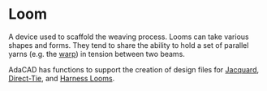 # Loom 
A device used to scaffold the weaving process. Looms can take various shapes and forms. They tend to share the ability to hold a set of parallel yarns (e.g. the [warp](warp)) in tension between two beams. 

AdaCAD has functions to support the creation of design files for [Jacquard](jacquard-loom), [Direct-Tie](direct-tie-loom), and [Harness Looms](harness-loom). 